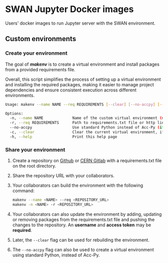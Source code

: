 # SWAN Jupyter Docker images

Users' docker images to run Jupyter server with the SWAN environment.

## Custom environments

### Create your environment

The goal of ***makenv*** is to create a virtual environment and install packages from a provided requirements file.

Overall, this script simplifies the process of setting up a virtual environment and installing the required packages, making it easier to manage project dependencies and ensure consistent execution across different environments.

```bash
Usage: makenv --name NAME --req REQUIREMENTS [--clear] [--no-accpy] [--help/-h]

Options:
  -n, --name NAME             Name of the custom virtual environment (mandatory)
  -r, --req REQUIREMENTS      Path to requirements.txt file or http link for a public repository (mandatory)
  --no-accpy                  Use standard Python instead of Acc-Py (if available)
  -c, --clear                 Clear the current virtual environment, if it exists
  -h, --help                  Print this help page
```

### Share your environment

1. Create a repository on [Github](https://github.com/new) or [CERN Gitlab](https://gitlab.cern.ch/projects/new) with a requirements.txt file on the root directory.

2. Share the repository URL with your collaborators.

3. Your collaborators can build the environment with the following command:
    ```bash
    makenv --name <NAME> --req <REPOSITORY_URL>
    makenv -n <NAME> -r <REPOSITORY_URL>
    ```

4. Your collaborators can also update the environment by adding, updating or removing packages from the requirements.txt file and pushing the changes to the repository. An **username** and **access token** may be **required**.

5. Later, the `--clear` flag can be used for rebuilding the environment.

6. The `--no-accpy` flag can also be used to create a virtual environment using standard Python, instead of Acc-Py.

